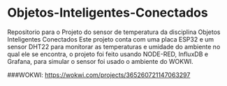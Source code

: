 # Objetos-Inteligentes-Conectados
Repositorio para o Projeto do sensor de temperatura da disciplina Objetos Inteligentes Conectados
Este projeto conta com uma placa ESP32 e um sensor DHT22 para monitorar as temperaturas e umidade do ambiente no qual ele se encontra, o projeto foi feito usando NODE-RED, InfluxDB e Grafana, para simular o sensor foi usado o ambiente do WOKWI.

###WOKWI: https://wokwi.com/projects/365260721147063297
